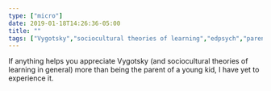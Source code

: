 ```yaml
---
type: ["micro"]
date: 2019-01-18T14:26:36-05:00
title: ""
tags: ["Vygotsky","sociocultural theories of learning","edpsych","parenting"]
---
```

If anything helps you appreciate Vygotsky (and sociocultural theories of learning in general) more than being the parent of a young kid, I have yet to experience it.
